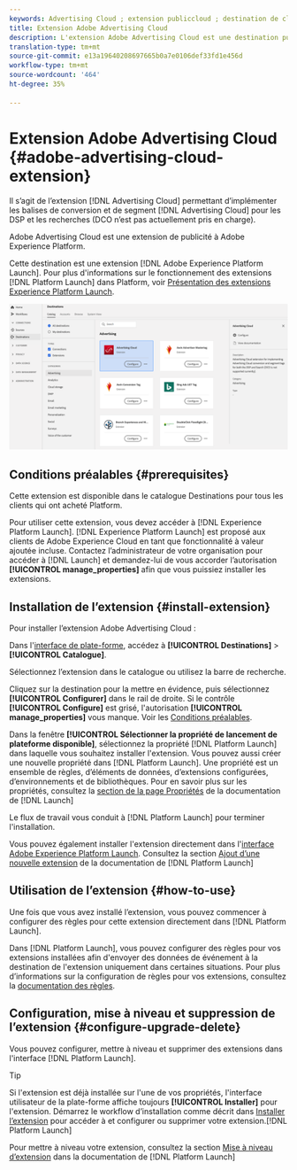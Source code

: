 ```yaml
---
keywords: Advertising Cloud ; extension publiccloud ; destination de cloud publicitaire
title: Extension Adobe Advertising Cloud
description: L'extension Adobe Advertising Cloud est une destination publicitaire à Adobe Experience Platform. Pour plus d’informations sur les fonctionnalités de l’extension, consultez la page de l’extension dans Adobe Exchange.
translation-type: tm+mt
source-git-commit: e13a19640208697665b0a7e0106def33fd1e456d
workflow-type: tm+mt
source-wordcount: '464'
ht-degree: 35%

---
```



# Extension Adobe Advertising Cloud {#adobe-advertising-cloud-extension}

Il s’agit de l’extension [!DNL Advertising Cloud] permettant d’implémenter les balises de conversion et de segment [!DNL Advertising Cloud] pour les DSP et les recherches (DCO n’est pas actuellement pris en charge).

Adobe Advertising Cloud est une extension de publicité à Adobe Experience Platform.

Cette destination est une extension [!DNL Adobe Experience Platform Launch]. Pour plus d&#39;informations sur le fonctionnement des extensions [!DNL Platform Launch] dans Platform, voir [Présentation des extensions Experience Platform Launch](../launch-extensions/overview.md).

![Extension Adobe Advertising Cloud](../../assets/catalog/advertising/adobe-advertising-cloud/catalog.png)

## Conditions préalables  {#prerequisites}

Cette extension est disponible dans le catalogue Destinations pour tous les clients qui ont acheté Platform.

Pour utiliser cette extension, vous devez accéder à [!DNL Experience Platform Launch]. [!DNL Experience Platform Launch] est proposé aux clients de Adobe Experience Cloud en tant que fonctionnalité à valeur ajoutée incluse. Contactez l’administrateur de votre organisation pour accéder à [!DNL Launch] et demandez-lui de vous accorder l’autorisation **[!UICONTROL manage_properties]** afin que vous puissiez installer les extensions.

## Installation de l’extension {#install-extension}

Pour installer l’extension Adobe Advertising Cloud :

Dans l&#39;[interface de plate-forme](http://platform.adobe.com/), accédez à **[!UICONTROL Destinations]** > **[!UICONTROL Catalogue]**.

Sélectionnez l’extension dans le catalogue ou utilisez la barre de recherche.

Cliquez sur la destination pour la mettre en évidence, puis sélectionnez **[!UICONTROL Configurer]** dans le rail de droite. Si le contrôle **[!UICONTROL Configure]** est grisé, l&#39;autorisation **[!UICONTROL manage_properties]** vous manque. Voir les [Conditions préalables](#prerequisites).

Dans la fenêtre **[!UICONTROL Sélectionner la propriété de lancement de plateforme disponible]**, sélectionnez la propriété [!DNL Platform Launch] dans laquelle vous souhaitez installer l&#39;extension. Vous pouvez aussi créer une nouvelle propriété dans [!DNL Platform Launch]. Une propriété est un ensemble de règles, d’éléments de données, d’extensions configurées, d’environnements et de bibliothèques. Pour en savoir plus sur les propriétés, consultez la [section de la page Propriétés](https://experienceleague.adobe.com/docs/launch/using/reference/admin/companies-and-properties.html#properties-page) de la documentation de [!DNL Launch]

Le flux de travail vous conduit à [!DNL Platform Launch] pour terminer l&#39;installation.

Vous pouvez également installer l&#39;extension directement dans l&#39;[interface Adobe Experience Platform Launch](https://launch.adobe.com/). Consultez la section [Ajout d’une nouvelle extension](https://experienceleague.adobe.com/docs/launch/using/reference/manage-resources/extensions/overview.html?lang=en#add-a-new-extension) de la documentation de [!DNL Platform Launch]


## Utilisation de l’extension {#how-to-use}

Une fois que vous avez installé l’extension, vous pouvez commencer à configurer des règles pour cette extension directement dans [!DNL Platform Launch].

Dans [!DNL Platform Launch], vous pouvez configurer des règles pour vos extensions installées afin d&#39;envoyer des données de événement à la destination de l&#39;extension uniquement dans certaines situations. Pour plus d’informations sur la configuration de règles pour vos extensions, consultez la [documentation des règles](https://experienceleague.adobe.com/docs/launch/using/reference/manage-resources/rules.html).

## Configuration, mise à niveau et suppression de l’extension {#configure-upgrade-delete}

Vous pouvez configurer, mettre à niveau et supprimer des extensions dans l&#39;interface [!DNL Platform Launch].

>[!TIP]
>
>Si l&#39;extension est déjà installée sur l&#39;une de vos propriétés, l&#39;interface utilisateur de la plate-forme affiche toujours **[!UICONTROL Installer]** pour l&#39;extension. Démarrez le workflow d’installation comme décrit dans [Installer l’extension](#install-extension) pour accéder à et configurer ou supprimer votre extension.[!DNL Platform Launch]

Pour mettre à niveau votre extension, consultez la section [Mise à niveau d’extension](https://experienceleague.adobe.com/docs/launch/using/reference/manage-resources/extensions/extension-upgrade.html) dans la documentation de [!DNL Platform Launch]
